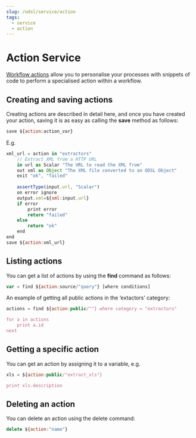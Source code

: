 ```yaml
---
slug: /odsl/service/action
tags:
  - service
  - action
---
```

Action Service
==============

[Workflow actions](/docs/odsl/variable/action) allow you to personalise your processes with snippets of code to perform a specialised action within a workflow.

## Creating and saving actions

Creating actions are described in detail here, and once you have created your action, saving it is as easy as calling the **save** method as follows:

```js
save ${action:action_var}
```

E.g.
```js
xml_url = action in "extractors"
    // Extract XML from a HTTP URL
    in url as Scalar "The URL to read the XML from"
    out xml as Object "The XML file converted to an ODSL Object"
    exit "ok", "failed"
    
    assertType(input.url, "Scalar")
    on error ignore
    output.xml=${xml:input.url}
    if error
        print error
        return "failed"
    else
        return "ok"
    end
end
save ${action:xml_url}
```

## Listing actions

You can get a list of actions by using the **find** command as follows:

```js
var = find ${action:source/"query"} [where conditions]
```

An example of getting all public actions in the ‘extactors’ category:

```js
actions = find ${action:public/""} where category = "extractors"

for a in actions
    print a.id
next
```

## Getting a specific action

You can get an action by assigning it to a variable, e.g.

```js
xls = ${action:public/"extract_xls"}

print xls.description
```

## Deleting an action

You can delete an action using the delete command:

```js
delete ${action:"name"}
```
